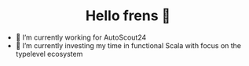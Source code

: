 <h1 align="center">Hello frens 👋</h1>

- 🔭 I’m currently working for AutoScout24
- 🌱 I’m currently investing my time in functional Scala with focus on the typelevel ecosystem

